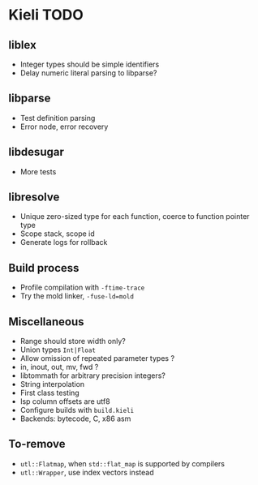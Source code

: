 # Kieli TODO

## liblex
- Integer types should be simple identifiers
- Delay numeric literal parsing to libparse?

## libparse
- Test definition parsing
- Error node, error recovery

## libdesugar
- More tests

## libresolve
- Unique zero-sized type for each function, coerce to function pointer type
- Scope stack, scope id
- Generate logs for rollback

## Build process
- Profile compilation with `-ftime-trace`
- Try the mold linker, `-fuse-ld=mold`

## Miscellaneous
- Range should store width only?
- Union types `Int|Float`
- Allow omission of repeated parameter types ?
- in, inout, out, mv, fwd ?
- libtommath for arbitrary precision integers?
- String interpolation
- First class testing
- lsp column offsets are utf8
- Configure builds with `build.kieli`
- Backends: bytecode, C, x86 asm

## To-remove
- `utl::Flatmap`, when `std::flat_map` is supported by compilers
- `utl::Wrapper`, use index vectors instead
